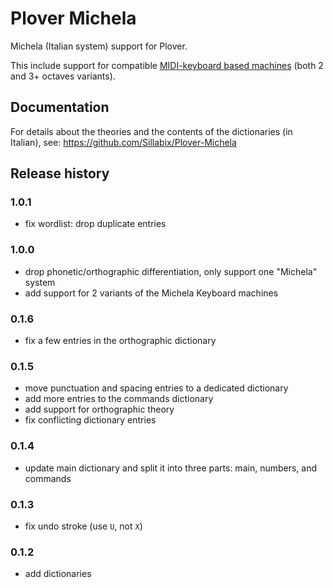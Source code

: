 # Plover Michela

Michela (Italian system) support for Plover.

This include support for compatible [MIDI-keyboard based machines](https://it.wikipedia.org/wiki/Macchina_Michela) (both 2 and 3+ octaves variants).


## Documentation

For details about the theories and the contents of the dictionaries (in Italian), see:
https://github.com/Sillabix/Plover-Michela


## Release history

### 1.0.1

* fix wordlist: drop duplicate entries

### 1.0.0

* drop phonetic/orthographic differentiation, only support one "Michela" system
* add support for 2 variants of the Michela Keyboard machines

### 0.1.6

* fix a few entries in the orthographic dictionary

### 0.1.5

* move punctuation and spacing entries to a dedicated dictionary
* add more entries to the commands dictionary
* add support for orthographic theory
* fix conflicting dictionary entries

### 0.1.4

* update main dictionary and split it into three parts: main, numbers, and commands

### 0.1.3

* fix undo stroke (use `U`, not `X`)

### 0.1.2

* add dictionaries
